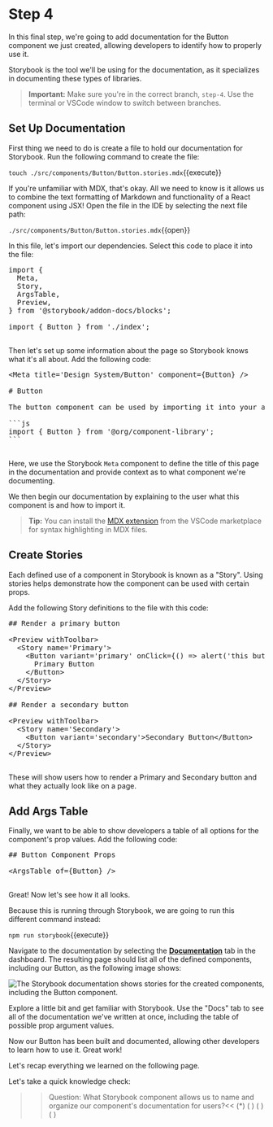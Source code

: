 # Step 4

In this final step, we're going to add documentation for the Button component we just created, allowing developers to identify how to properly use it.

Storybook is the tool we'll be using for the documentation, as it specializes in documenting these types of libraries.

> **Important:** Make sure you're in the correct branch, `step-4`. Use the terminal or VSCode window to switch between branches.

## Set Up Documentation

First thing we need to do is create a file to hold our documentation for Storybook. Run the following command to create the file:

`touch ./src/components/Button/Button.stories.mdx`{{execute}}

If you're unfamiliar with MDX, that's okay. All we need to know is it allows us to combine the text formatting of Markdown and functionality of a React component using JSX! Open the file in the IDE by selecting the next file path:

`./src/components/Button/Button.stories.mdx`{{open}}

In this file, let's import our dependencies. Select this code to place it into the file:

<pre class="file" data-filename="./src/components/Button/Button.stories.mdx" data-target="append">import {
  Meta,
  Story,
  ArgsTable,
  Preview,
} from &#x27;@storybook/addon-docs/blocks&#x27;;

import { Button } from &#x27;./index&#x27;;

</pre>

Then let's set up some information about the page so Storybook knows what it's all about. Add the following code:

<pre class="file" data-filename="./src/components/Button/Button.stories.mdx" data-target="append">&#x3C;Meta title=&#x27;Design System/Button&#x27; component={Button} /&#x3E;

# Button

The button component can be used by importing it into your app with the following code:

&#x60;&#x60;&#x60;js
import { Button } from &#x27;@org/component-library&#x27;;
&#x60;&#x60;&#x60;

</pre>

Here, we use the Storybook `Meta` component to define the title of this page in the documentation and provide context as to what component we're documenting.

We then begin our documentation by explaining to the user what this component is and how to import it.

> **Tip:** You can install the [MDX extension](https://marketplace.visualstudio.com/items?itemName=silvenon.mdx) from the VSCode marketplace for syntax highlighting in MDX files.

## Create Stories

Each defined use of a component in Storybook is known as a "Story". Using stories helps demonstrate how the component can be used with certain props.

Add the following Story definitions to the file with this code:

<pre class="file" data-filename="./src/components/Button/Button.stories.mdx" data-target="append">## Render a primary button

&#x3C;Preview withToolbar&#x3E;
  &#x3C;Story name=&#x27;Primary&#x27;&#x3E;
    &#x3C;Button variant=&#x27;primary&#x27; onClick={() =&#x3E; alert(&#x27;this button was clicked&#x27;)}&#x3E;
      Primary Button
    &#x3C;/Button&#x3E;
  &#x3C;/Story&#x3E;
&#x3C;/Preview&#x3E;

## Render a secondary button

&#x3C;Preview withToolbar&#x3E;
  &#x3C;Story name=&#x27;Secondary&#x27;&#x3E;
    &#x3C;Button variant=&#x27;secondary&#x27;&#x3E;Secondary Button&#x3C;/Button&#x3E;
  &#x3C;/Story&#x3E;
&#x3C;/Preview&#x3E;

</pre>

These will show users how to render a Primary and Secondary button and what they actually look like on a page.

## Add Args Table

Finally, we want to be able to show developers a table of all options for the component's prop values. Add the following code:

<pre class="file" data-filename="./src/components/Button/Button.stories.mdx" data-target="append">## Button Component Props

&#x3C;ArgsTable of={Button} /&#x3E;

</pre>

Great! Now let's see how it all looks.

Because this is running through Storybook, we are going to run this different command instead:

`npm run storybook`{{execute}}

Navigate to the documentation by selecting the [**Documentation**](https://[[HOST_SUBDOMAIN]]-6006-[[KATACODA_HOST]].environments.katacoda.com) tab in the dashboard. The resulting page should list all of the defined components, including our Button, as the following image shows:

![The Storybook documentation shows stories for the created components, including the Button component.](/ui-component-docs/step-04_1.png)

Explore a little bit and get familiar with Storybook. Use the "Docs" tab to see all of the documentation we've written at once, including the table of possible prop argument values.

Now our Button has been built and documented, allowing other developers to learn how to use it. Great work! 

Let's recap everything we learned on the following page.

Let's take a quick knowledge check:

>>Question: What Storybook component allows us to name and organize our component's documentation for users?<<
(*)  <Meta>
( )  <Preview>
( )  <Story>
( )  <ArgsTable>
